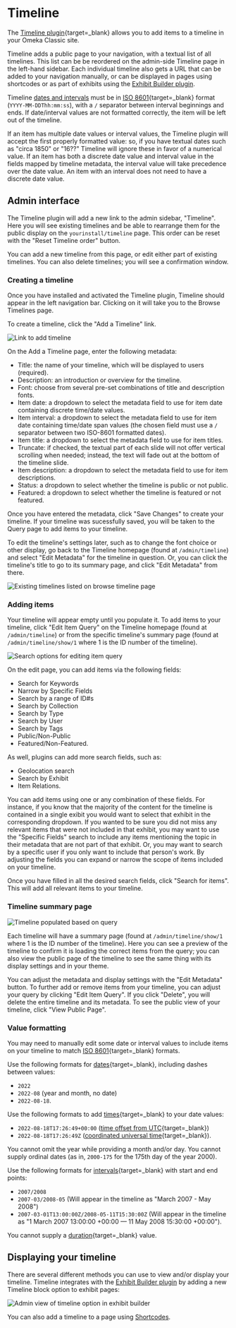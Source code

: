 # Timeline

The [Timeline plugin](https://omeka.org/classic/plugins/Timeline/){target=_blank} allows you to add items to a timeline in your Omeka Classic site.

Timeline adds a public page to your navigation, with a textual list of all timelines. This list can be be reordered on the admin-side Timeline page in the left-hand sidebar. Each individual timeline also gets a URL that can be added to your navigation manually, or can be displayed in pages using shortcodes or as part of exhibits using the [Exhibit Builder plugin](ExhibitBuilder.md#additional-layouts).

Timeline [dates and intervals](#value-formatting) must be in [ISO 8601](https://en.wikipedia.org/wiki/ISO_8601){target=_blank} format (`YYYY-MM-DDThh:mm:ss`), with a `/` separator between interval beginnings and ends. If date/interval values are not formatted correctly, the item will be left out of the timeline.  

If an item has multiple date values or interval values, the Timeline plugin will accept the first properly formatted value: so, if you have textual dates such as "circa 1850" or "16??" Timeline will ignore these in favor of a numerical value.
If an item has both a discrete date value and interval value in the fields mapped by timeline metadata, the interval value will take precedence over the date value. An item with an interval does not need to have a discrete date value. 

## Admin interface

The Timeline plugin will add a new link to the admin sidebar, "Timeline". Here you will see existing timelines and be able to rearrange them for the public display on the `yourinstall/timeline` page. This order can be reset with the "Reset Timeline order" button. 

You can add a new timeline from this page, or edit either part of existing timelines. You can also delete timelines; you will see a confirmation window. 

### Creating a timeline

Once you have installed and activated the Timeline plugin, Timeline should appear in the left navigation bar. Clicking on it will take you to the Browse Timelines page.

To create a timeline, click the "Add a Timeline" link. 

![Link to add timeline](../doc_files/plugin_images/timeline_add.png)

On the Add a Timeline page, enter the following metadata:

- Title: the name of your timeline, which will be displayed to users (required).
- Description: an introduction or overview for the timeline.
- Font: choose from several pre-set combinations of title and description fonts.
- Item date: a dropdown to select the metadata field to use for item date containing discrete time/date values.
- Item interval: a dropdown to select the metadata field to use for item date containing time/date span values (the chosen field must use a `/` separator between two ISO-8601 formatted dates).
- Item title: a dropdown to select the metadata field to use for item titles.
- Truncate: if checked, the textual part of each slide will not offer vertical scrolling when needed; instead, the text will fade out at the bottom of the timeline slide.
- Item description: a dropdown to select the metadata field to use for item descriptions.
- Status: a dropdown to select whether the timeline is public or not public.
- Featured: a dropdown to select whether the timeline is featured or not featured.

Once you have entered the metadata, click "Save Changes" to create your timeline. If your timeline was sucessfully saved, you will be taken to the Query page to add items to your timeline. 

To edit the timeline's settings later, such as to change the font choice or other display, go back to the Timeline homepage (found at `/admin/timeline`) and select "Edit Metadata" for the timeline in question. Or, you can click the timeline's title to go to its summary page, and click "Edit Metadata" from there.

![Existing timelines listed on browse timeline page](../doc_files/plugin_images/timeline_browse.png)

### Adding items

Your timeline will appear empty until you populate it. To add items to your timeline, click "Edit Item Query" on the Timeline homepage (found at `/admin/timeline`) or from the specific timeline's summary page (found at `/admin/timeline/show/1` where 1 is the ID number of the timeline). 

![Search options for editing item query](../doc_files/plugin_images/timeline_query.png)

On the edit page, you can add items via the following fields:

 - Search for Keywords
 - Narrow by Specific Fields
 - Search by a range of ID#s
 - Search by Collection
 - Search by Type
 - Search by User
 - Search by Tags
 - Public/Non-Public
 - Featured/Non-Featured.

As well, plugins can add more search fields, such as:

 - Geolocation search
 - Search by Exhibit
 - Item Relations.

You can add items using one or any combination of these fields. For instance, if you know that the majority of the content for the timeline is contained in a single exibit you would want to select that exhibit in the corresponding dropdown. If you wanted to be sure you did not miss any relevant items that were not included in that exhibit, you may want to use the "Specific Fields" search to include any items mentioning the topic in their metadata that are not part of that exhibit. Or, you may want to search by a specific user if you only want to include that person's work. By adjusting the fields you can expand or narrow the scope of items included on your timeline.

Once you have filled in all the desired search fields, click "Search for items". This will add all relevant items to your timeline.

### Timeline summary page

![Timeline populated based on query](../doc_files/plugin_images/timeline_populated.png)

Each timeline will have a summary page (found at `/admin/timeline/show/1` where 1 is the ID number of the timeline). Here you can see a preview of the timeline to confirm it is loading the correct items from the query; you can also view the public page of the timeline to see the same thing with its display settings and in your theme. 

You can adjust the metadata and display settings with the "Edit Metadata" button. To further add or remove items from your timeline, you can adjust your query by clicking "Edit Item Query". If you click "Delete", you will delete the entire timeline and its metadata. To see the public view of your timeline, click "View Public Page".

### Value formatting

You may need to manually edit some date or interval values to include items on your timeline to match [ISO 8601](https://en.wikipedia.org/wiki/ISO_8601){target=_blank} formats. 

Use the following formats for [dates](https://en.wikipedia.org/wiki/ISO_8601#Dates){target=_blank}, including dashes between values:

- `2022`
- `2022-08` (year and month, no date)
- `2022-08-18`.

Use the following formats to add [times](https://en.wikipedia.org/wiki/ISO_8601#Times){target=_blank} to your date values:

- `2022-08-18T17:26:49+00:00` ([time offset from UTC](https://en.wikipedia.org/wiki/ISO_8601#Time_offsets_from_UTC){target=_blank})
- `2022-08-18T17:26:49Z` ([coordinated universal time](https://en.wikipedia.org/wiki/ISO_8601#Coordinated_Universal_Time_(UTC)){target=_blank}). 

You cannot omit the year while providing a month and/or day. You cannot supply ordinal dates (as in, `2000-175` for the 175th day of the year 2000). 

Use the following formats for [intervals](https://en.wikipedia.org/wiki/ISO_8601#Time_intervals){target=_blank} with start and end points:

- `2007/2008`
- `2007-03/2008-05` (Will appear in the timeline as "March 2007 - May 2008")
- `2007-03-01T13:00:00Z/2008-05-11T15:30:00Z` (Will appear in the timeline as "1 March 2007 13:00:00 +00:00 — 11 May 2008 15:30:00 +00:00").

You cannot supply a [duration](https://en.wikipedia.org/wiki/ISO_8601#Durations){target=_blank} value.

## Displaying your timeline

There are several different methods you can use to view and/or display your timeline. Timeline integrates with the [Exhibit Builder plugin](ExhibitBuilder.md#additional-layouts) by adding a new Timeline block option to exhibit pages: 

![Admin view of timeline option in exhibit builder](../doc_files/plugin_images/timeline_eb.png)

You can also add a timeline to a page using [Shortcodes](../Content/Shortcodes.md). 
